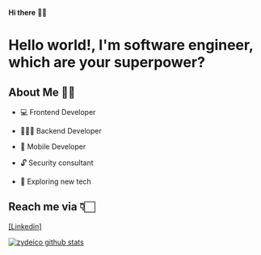 **Hi there** 👋🏻

# Hello world!, I'm software engineer, which are your superpower?

## About Me 🙌🏻

* 💻  Frontend Developer 

* 👨🏻‍💻  Backend Developer

* 📱  Mobile Developer

* 🔓  Security consultant

* 🤖  Exploring new tech



## Reach me via 👇🏻

[[Linkedin] ](https://www.linkedin.com/in/jdanvz//)

[![zydeico github stats](https://github-readme-stats.vercel.app/api?username=zydeico&show_icons=true&hide_title=true])](https://github.com/zydeico)
